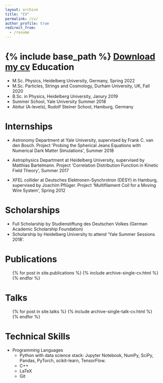 ```yaml
---
layout: archive
title: "CV"
permalink: /cv/
author_profile: true
redirect_from:
  - /resume
---
```


{% include base_path %}
[Download my cv](/files/cv.pdf)
Education
======
* M.Sc. Physics, Heidelberg University, Germany, Spring 2022
* M.Sc. Particles, Strings and Cosmology, Durham University, UK, Fall 2020
* B.Sc. in Physics, Heidelberg University, Janury 2019
* Summer School, Yale University Summer 2018
* Abitur (A-levels), Rudolf Steiner School, Hamburg, Germany

Internships
======
* Astronomy Department at Yale University, supervised by Frank C. van den Bosch. Project 'Probing the Spherical Jeans Equations with Numerical Dark Matter Simulations', Summer 2018

* Astrophysics Department at Heidelberg University, supervised by Matthias Bartelmann. Project 'Correlation Distribution Function in Kinetic Field Theory', Summer 2017

* XFEL collider at Deutsches Elektronen-Synchrotron (DESY) in Hamburg, supervised by Joachim Pflüger. Project 'Multifilament Coil for a Moving Wire System', Spring 2012
  
Scholarships
======
* Full Scholarship by Studienstiftung des Deutschen Volkes (German Academic Scholarship Foundation)
* Scholarship by Heidelberg University to attend 'Yale Summer Sessions 2018'.

Publications
======
  <ul>{% for post in site.publications %}
    {% include archive-single-cv.html %}
  {% endfor %}</ul>
  
Talks
======
  <ul>{% for post in site.talks %}
    {% include archive-single-talk-cv.html %}
  {% endfor %}</ul>
  

Technical Skills
======
* Programming Languages
   * Python with data science stack: Jupyter Notebook, NumPy, SciPy, Pandas, PyTorch, scikit-learn, TensorFlow.
   * C++
   * LaTeX
   * Git
